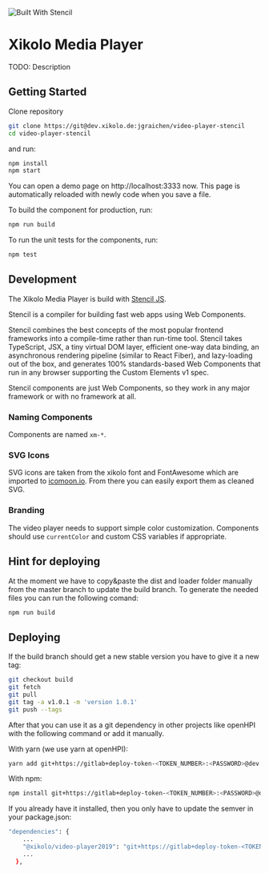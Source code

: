 ![Built With Stencil](https://img.shields.io/badge/-Built%20With%20Stencil-16161d.svg?logo=data%3Aimage%2Fsvg%2Bxml%3Bbase64%2CPD94bWwgdmVyc2lvbj0iMS4wIiBlbmNvZGluZz0idXRmLTgiPz4KPCEtLSBHZW5lcmF0b3I6IEFkb2JlIElsbHVzdHJhdG9yIDE5LjIuMSwgU1ZHIEV4cG9ydCBQbHVnLUluIC4gU1ZHIFZlcnNpb246IDYuMDAgQnVpbGQgMCkgIC0tPgo8c3ZnIHZlcnNpb249IjEuMSIgaWQ9IkxheWVyXzEiIHhtbG5zPSJodHRwOi8vd3d3LnczLm9yZy8yMDAwL3N2ZyIgeG1sbnM6eGxpbms9Imh0dHA6Ly93d3cudzMub3JnLzE5OTkveGxpbmsiIHg9IjBweCIgeT0iMHB4IgoJIHZpZXdCb3g9IjAgMCA1MTIgNTEyIiBzdHlsZT0iZW5hYmxlLWJhY2tncm91bmQ6bmV3IDAgMCA1MTIgNTEyOyIgeG1sOnNwYWNlPSJwcmVzZXJ2ZSI%2BCjxzdHlsZSB0eXBlPSJ0ZXh0L2NzcyI%2BCgkuc3Qwe2ZpbGw6I0ZGRkZGRjt9Cjwvc3R5bGU%2BCjxwYXRoIGNsYXNzPSJzdDAiIGQ9Ik00MjQuNywzNzMuOWMwLDM3LjYtNTUuMSw2OC42LTkyLjcsNjguNkgxODAuNGMtMzcuOSwwLTkyLjctMzAuNy05Mi43LTY4LjZ2LTMuNmgzMzYuOVYzNzMuOXoiLz4KPHBhdGggY2xhc3M9InN0MCIgZD0iTTQyNC43LDI5Mi4xSDE4MC40Yy0zNy42LDAtOTIuNy0zMS05Mi43LTY4LjZ2LTMuNkgzMzJjMzcuNiwwLDkyLjcsMzEsOTIuNyw2OC42VjI5Mi4xeiIvPgo8cGF0aCBjbGFzcz0ic3QwIiBkPSJNNDI0LjcsMTQxLjdIODcuN3YtMy42YzAtMzcuNiw1NC44LTY4LjYsOTIuNy02OC42SDMzMmMzNy45LDAsOTIuNywzMC43LDkyLjcsNjguNlYxNDEuN3oiLz4KPC9zdmc%2BCg%3D%3D&colorA=16161d&style=flat-square)

# Xikolo Media Player

TODO: Description

## Getting Started

Clone repository

```bash
git clone https://git@dev.xikolo.de:jgraichen/video-player-stencil
cd video-player-stencil
```

and run:

```bash
npm install
npm start
```

You can open a demo page on http://localhost:3333 now. This page is automatically reloaded with newly code when you save a file.

To build the component for production, run:

```bash
npm run build
```

To run the unit tests for the components, run:

```bash
npm test
```

## Development

The Xikolo Media Player is build with [Stencil JS](https://stenciljs.com).

Stencil is a compiler for building fast web apps using Web Components.

Stencil combines the best concepts of the most popular frontend frameworks into a compile-time rather than run-time tool.  Stencil takes TypeScript, JSX, a tiny virtual DOM layer, efficient one-way data binding, an asynchronous rendering pipeline (similar to React Fiber), and lazy-loading out of the box, and generates 100% standards-based Web Components that run in any browser supporting the Custom Elements v1 spec.

Stencil components are just Web Components, so they work in any major framework or with no framework at all.

### Naming Components

Components are named `xm-*`.

### SVG Icons

SVG icons are taken from the xikolo font and FontAwesome which are imported to [icomoon.io](https://icomoon.io). From there you can easily export them as cleaned SVG.

### Branding

The video player needs to support simple color customization. Components should use `currentColor` and custom CSS variables if appropriate.



## Hint for deploying

At the moment we have to copy&paste the dist and loader folder manually from the master branch to update the build branch.
To generate the needed files you can run the following comand:

```bash
npm run build
```


## Deploying

If the build branch should get a new stable version you have to give it a new tag:

```bash
git checkout build
git fetch
git pull
git tag -a v1.0.1 -m 'version 1.0.1'
git push --tags
```

After that you can use it as a git dependency in other projects like openHPI with the following command or add it manually.

With yarn (we use yarn at openHPI):
```bash
yarn add git+https://gitlab+deploy-token-<TOKEN_NUMBER>:<PASSWORD>@dev.xikolo.de/gitlab/xikolo/video-player#semver:<semver>


```

With npm:
```bash
npm install git+https://gitlab+deploy-token-<TOKEN_NUMBER>:<PASSWORD>@dev.xikolo.de/gitlab/xikolo/video-player#semver:<semver>
```

If you already have it installed, then you only have to update the semver in your package.json:

```bash
"dependencies": {
    ...
    "@xikolo/video-player2019": "git+https://gitlab+deploy-token-<TOKEN_NUMBER>:<PASSWORD>@dev.xikolo.de/gitlab/xikolo/video-player#semver:v1.0.1",
    ...
  },
```

